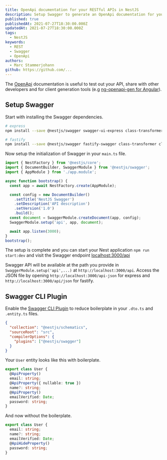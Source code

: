 ```yaml
---
title: OpenApi documentation for your RESTful APIs in NestJS
description: Setup Swagger to generate an OpenApi documentation for your REST endpoints. 
published: true
publishedAt: 2021-07-27T18:30:00.000Z
updatedAt: 2021-07-27T18:30:00.000Z
tags:
  - NestJS
keywords:
  - REST
  - Swagger
  - OpenApi
authors:
  - Marc Stammerjohann
github: https://github.com/...
---
```


The [OpenApi](https://docs.nestjs.com/openapi/introduction) documentation is useful to test out your API, share with other developers and for client generation tools (e.g [ng-openapi-gen for Angular](https://github.com/cyclosproject/ng-openapi-gen)). 

## Setup Swagger

Start with installing the Swagger dependencies.

<div shortcode="code" tabs="BASH">

```bash
# express
npm install --save @nestjs/swagger swagger-ui-express class-transformer class-validator

# fastify
npm install --save @nestjs/swagger fastify-swagger class-transformer class-validator
```

</div>

Now setup the initialization of Swagger in your `main.ts` file.

<div shortcode="code" tabs="main.ts">

```ts
import { NestFactory } from '@nestjs/core';
import { DocumentBuilder, SwaggerModule } from '@nestjs/swagger';
import { AppModule } from './app.module';

async function bootstrap() {
  const app = await NestFactory.create(AppModule);

  const config = new DocumentBuilder()
    .setTitle('NestJS Swagger')
    .setDescription('API description')
    .setVersion('1.0')
    .build();
  const document = SwaggerModule.createDocument(app, config);
  SwaggerModule.setup('api', app, document);

  await app.listen(3000);
}
bootstrap();
```

</div>

The setup is complete and you can start your Nest application `npm run start:dev` and visit the Swagger endpoint [localhost:3000/api](http://localhost:3000/api)

<div shortcode="note">

Swagger API will be available at the path you provide in `SwaggerModule.setup('api',...)` at `http://localhost:3000/api`. Access the JSON file by opening `http://localhost:3000/api-json` for express and `http://localhost:3000/api/json` for fastify.

</div>

## Swagger CLI Plugin

Enable the [Swagger CLI Plugin](https://docs.nestjs.com/openapi/cli-plugin#using-the-cli-plugin) to reduce boilerplate in your `.dto.ts` and `.entity.ts` files.

<div shortcode="code" tabs="nest-cli.json">

```json
{
  "collection": "@nestjs/schematics",
  "sourceRoot": "src",
  "compilerOptions": {
    "plugins": ["@nestjs/swagger"]
  }
}
```

</div>

Your `User` entity looks like this with boilerplate.

<div shortcode="code" tabs="user.entity.ts">

```ts
export class User {
  @ApiProperty()
  email: string;
  @ApiProperty({ nullable: true })
  name?: string;
  @ApiProperty()
  emailVerified: Date;
  password: string;
}
```

</div>

And now without the boilerplate.

<div shortcode="code" tabs="user.entity.ts">

```ts
export class User {
  email: string;
  name?: string;
  emailVerified: Date;
  @ApiHideProperty()
  password: string;
}
```

</div>